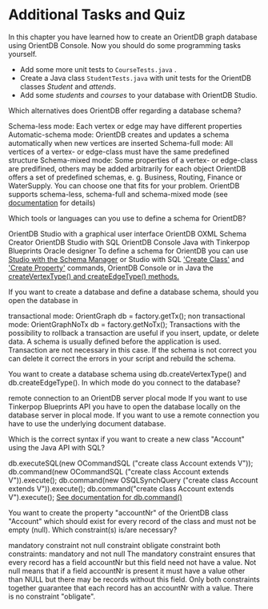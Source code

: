 # Additional Tasks and Quiz
In this chapter you have learned how to create an OrientDB graph database using OrientDB Console. Now you should do some programming tasks yourself.

* Add some more unit tests to ``CourseTests.java``
.
* Create a Java class ``StudentTests.java`` with unit tests for the OrientDB classes *Student* and *attends*.
* Add some *students* and *courses* to your database with OrientDB Studio.

<quiz name="Quiz: Database Schema for 'Robot World Model'">
    <question multiple>
        <p>Which alternatives does OrientDB offer regarding a database schema?</p>
        <answer correct>Schema-less mode: Each vertex or edge may have different properties</answer>
        <answer>Automatic-schema mode: OrientDB creates and updates a schema automatically when new vertices are inserted</answer>
        <answer correct>Schema-full mode: All vertices of a vertex- or edge-class must have the same predefined structure</answer>
        <answer correct>Schema-mixed mode: Some properties of a vertex- or edge-class are predifined, others may be added arbitrarily for each object</answer>
        <answer>OrientDB offers a set of predefined schemas, e. g. Business, Routing, Finance or WaterSupply. You can choose one that fits for your problem.</answer>
        <explanation>OrientDB supports schema-less, schema-full and schema-mixed mode (see <a href="http://orientdb.com/docs/last/Graph-Schema.html"> documentation</a> for details)</explanation>
    </question>
    <question multiple>
        <p>Which tools or languages can you use to define a schema for OrientDB?</p>
        <answer correct>OrientDB Studio with a graphical user interface</answer>
        <answer>OrientDB OXML Schema Creator</answer>
        <answer correct>OrientDB Studio with SQL</answer>
        <answer correct>OrientDB Console</answer>
        <answer correct>Java with Tinkerpop Blueprints</answer>
        <answer>Oracle designer</answer>
        <explanation>To define a schema for OrientDB you can use <a href="http://orientdb.com/docs/last/Studio-Schema.html"> Studio with the Schema Manager</a> or Studio with SQL <a href="http://orientdb.com/docs/last/SQL-Create-Class.html"> 'Create Class'</a> and <a href="http://orientdb.com/docs/last/SQL-Create-Property.html"> 'Create Property'</a> commands, OrientDB Console or in Java the <a href="http://orientdb.com/docs/last/Graph-Schema.html#working-with-custom-vertex-and-edge-types"> createVertexType() and createEdgeType() methods.</a></explanation>
    </question>
    <question>
    <p>If you want to create a database and define a database schema, should you open the database in</p>
    <answer>transactional mode: OrientGraph db = factory.getTx();</answer>
    <answer correct>non transactional mode: OrientGraphNoTx db = factory.getNoTx();</answer>
    <explanation>Transactions with the possibility to rollback a transaction are useful if you insert, update, or delete data. A schema is usually defined before the application is used. Transaction are not necessary in this case. If the schema is not correct you can delete it correct the errors in your script and rebuild the schema.</explanation>
    </question>
    <question>
    <p>You want to create a database schema using db.createVertexType() and db.createEdgeType(). In which mode do you connect to the database?</p>
    <answer>remote connection to an OrientDB server</answer>
    <answer correct>plocal mode</answer>
    <explanation>If you want to use Tinkerpop Blueprints API you have to open the database locally on the database server in plocal mode. If you want to use a remote connection you have to use the underlying document database. </explanation>
    </question>
    <question>
    <p>Which is the correct syntax if you want to create a new class "Account" using the Java API with SQL?</p>
    <answer>db.executeSQL(new OCommandSQL ("create class Account extends V"));</answer>
    <answer correct>db.command(new OCommandSQL ("create class Account extends V")).execute();</answer>
    <answer>db.command(new OSQLSynchQuery ("create class Account extends V")).execute();</answer>
    <answer>db.command("create class Account extends V").execute();</answer>
    <explanation><a href="http://orientdb.com/docs/last/Graph-Database-Tinkerpop.html#sql-commands"> See documentation for db.command()</a></explanation>
    </question>
    <question>
    <p>You want to create the property "accountNr" of the OrientDB class "Account" which should exist for every record of the class and must not be empty (null). Which constraint(s) is/are necessary?</p>
    <answer>mandatory constraint</answer>
    <answer>not null constraint</answer>
    <answer>obligate constraint</answer>
    <answer correct>both constraints: mandatory and not null</answer>
    <explanation>The mandatory constraint ensures that every record has a field accountNr but this field need not have a value. Not null means that if a field accountNr is present it must have a value other than NULL but there may be records without this field. Only both constraints together guarantee that each record has an accountNr with a value. There is no constraint "obligate".</explanation>
    </question>
</quiz>

